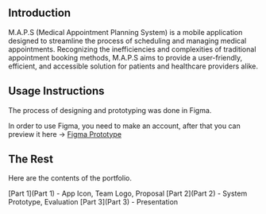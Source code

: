 
## Introduction

M.A.P.S (Medical Appointment Planning System) is a mobile application designed to streamline the process of scheduling and managing medical appointments. Recognizing the inefficiencies and complexities of traditional appointment booking methods, M.A.P.S aims to provide a user-friendly, efficient, and accessible solution for patients and healthcare providers alike.

## Usage Instructions

The process of designing and prototyping was done in Figma.

In order to use Figma, you need to make an account, after that you can preview it here -> [Figma Prototype](https://www.figma.com/design/DFnyEJCQBGnrg6qIl9AxSC/M.A.P.S?node-id=0-1&t=92OKD7zo7Y6YnlCD-1)


## The Rest

Here are the contents of the portfolio.

[Part 1](Part 1) - App Icon, Team Logo, Proposal
[Part 2](Part 2) - System Prototype, Evaluation
[Part 3](Part 3) - Presentation

